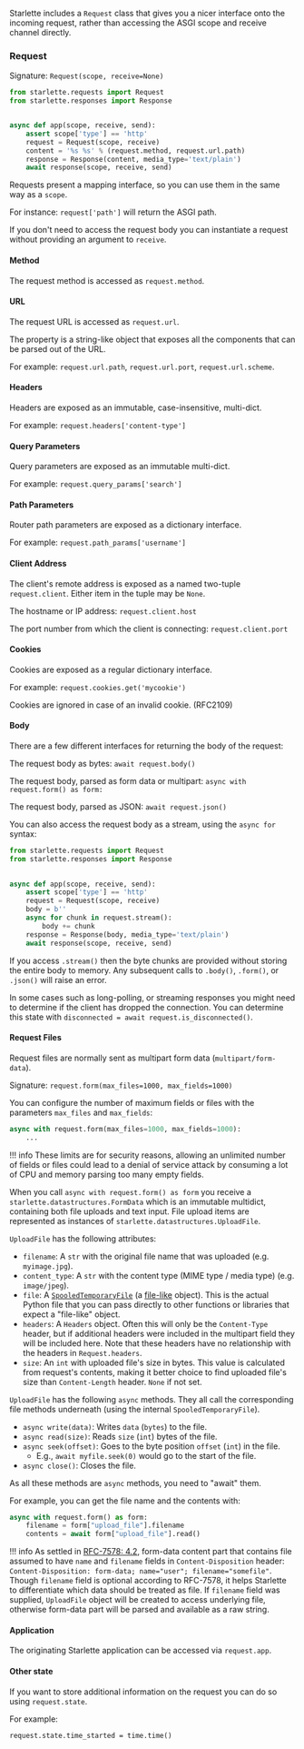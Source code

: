 
Starlette includes a `Request` class that gives you a nicer interface onto
the incoming request, rather than accessing the ASGI scope and receive channel directly.

### Request

Signature: `Request(scope, receive=None)`

```python
from starlette.requests import Request
from starlette.responses import Response


async def app(scope, receive, send):
    assert scope['type'] == 'http'
    request = Request(scope, receive)
    content = '%s %s' % (request.method, request.url.path)
    response = Response(content, media_type='text/plain')
    await response(scope, receive, send)
```

Requests present a mapping interface, so you can use them in the same
way as a `scope`.

For instance: `request['path']` will return the ASGI path.

If you don't need to access the request body you can instantiate a request
without providing an argument to `receive`.

#### Method

The request method is accessed as `request.method`.

#### URL

The request URL is accessed as `request.url`.

The property is a string-like object that exposes all the
components that can be parsed out of the URL.

For example: `request.url.path`, `request.url.port`, `request.url.scheme`.

#### Headers

Headers are exposed as an immutable, case-insensitive, multi-dict.

For example: `request.headers['content-type']`

#### Query Parameters

Query parameters are exposed as an immutable multi-dict.

For example: `request.query_params['search']`

#### Path Parameters

Router path parameters are exposed as a dictionary interface.

For example: `request.path_params['username']`

#### Client Address

The client's remote address is exposed as a named two-tuple `request.client`.
Either item in the tuple may be `None`.

The hostname or IP address: `request.client.host`

The port number from which the client is connecting: `request.client.port`

#### Cookies

Cookies are exposed as a regular dictionary interface.

For example: `request.cookies.get('mycookie')`

Cookies are ignored in case of an invalid cookie. (RFC2109)

#### Body

There are a few different interfaces for returning the body of the request:

The request body as bytes: `await request.body()`

The request body, parsed as form data or multipart: `async with request.form() as form:`

The request body, parsed as JSON: `await request.json()`

You can also access the request body as a stream, using the `async for` syntax:

```python
from starlette.requests import Request
from starlette.responses import Response

    
async def app(scope, receive, send):
    assert scope['type'] == 'http'
    request = Request(scope, receive)
    body = b''
    async for chunk in request.stream():
        body += chunk
    response = Response(body, media_type='text/plain')
    await response(scope, receive, send)
```

If you access `.stream()` then the byte chunks are provided without storing
the entire body to memory. Any subsequent calls to `.body()`, `.form()`, or `.json()`
will raise an error.

In some cases such as long-polling, or streaming responses you might need to
determine if the client has dropped the connection. You can determine this
state with `disconnected = await request.is_disconnected()`.

#### Request Files

Request files are normally sent as multipart form data (`multipart/form-data`).

Signature: `request.form(max_files=1000, max_fields=1000)`

You can configure the number of maximum fields or files with the parameters `max_files` and `max_fields`:

```python
async with request.form(max_files=1000, max_fields=1000):
    ...
```

!!! info
    These limits are for security reasons, allowing an unlimited number of fields or files could lead to a denial of service attack by consuming a lot of CPU and memory parsing too many empty fields.

When you call `async with request.form() as form` you receive a `starlette.datastructures.FormData` which is an immutable
multidict, containing both file uploads and text input. File upload items are represented as instances of `starlette.datastructures.UploadFile`.

`UploadFile` has the following attributes:

* `filename`: A `str` with the original file name that was uploaded (e.g. `myimage.jpg`).
* `content_type`: A `str` with the content type (MIME type / media type) (e.g. `image/jpeg`).
* `file`: A <a href="https://docs.python.org/3/library/tempfile.html#tempfile.SpooledTemporaryFile" target="_blank">`SpooledTemporaryFile`</a> (a <a href="https://docs.python.org/3/glossary.html#term-file-like-object" target="_blank">file-like</a> object). This is the actual Python file that you can pass directly to other functions or libraries that expect a "file-like" object.
* `headers`: A `Headers` object. Often this will only be the `Content-Type` header, but if additional headers were included in the multipart field they will be included here. Note that these headers have no relationship with the headers in `Request.headers`.
* `size`: An `int` with uploaded file's size in bytes. This value is calculated from request's contents, making it better choice to find uploaded file's size than `Content-Length` header. `None` if not set.

`UploadFile` has the following `async` methods. They all call the corresponding file methods underneath (using the internal `SpooledTemporaryFile`).

* `async write(data)`: Writes `data` (`bytes`) to the file.
* `async read(size)`: Reads `size` (`int`) bytes of the file.
* `async seek(offset)`: Goes to the byte position `offset` (`int`) in the file.
    * E.g., `await myfile.seek(0)` would go to the start of the file.
* `async close()`: Closes the file.

As all these methods are `async` methods, you need to "await" them.

For example, you can get the file name and the contents with:

```python
async with request.form() as form:
    filename = form["upload_file"].filename
    contents = await form["upload_file"].read()
```

!!! info
    As settled in [RFC-7578: 4.2](https://www.ietf.org/rfc/rfc7578.txt), form-data content part that contains file 
    assumed to have `name` and `filename` fields in `Content-Disposition` header: `Content-Disposition: form-data;
    name="user"; filename="somefile"`. Though `filename` field is optional according to RFC-7578, it helps 
    Starlette to differentiate which data should be treated as file. If `filename` field was supplied, `UploadFile` 
    object will be created to access underlying file, otherwise form-data part will be parsed and available as a raw 
    string.

#### Application

The originating Starlette application can be accessed via `request.app`.

#### Other state

If you want to store additional information on the request you can do so
using `request.state`.

For example:

`request.state.time_started = time.time()`
